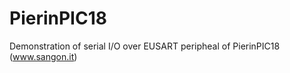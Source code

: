 PierinPIC18
===========

Demonstration of serial I/O over EUSART peripheal of PierinPIC18 
(www.sangon.it)
